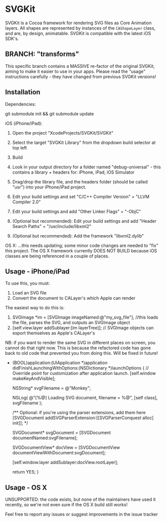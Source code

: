 SVGKit
======

SVGKit is a Cocoa framework for rendering SVG files as Core Animation layers. All shapes are represented by instances of the `CAShapeLayer` class, and are, by design, animatable. SVGKit is compatible with the latest iOS SDK's.

BRANCH: "transforms"
-----

This specific branch contains a MASSIVE re-factor of the original SVGKit, aiming to make it easier to use in your apps. Please read the "usage" instructions carefully - they have changed from previous SVGKit versions!


Installation
-----

Dependencies:

  git submodule init && git submodule update

iOS (iPhone/iPad):
  1. Open the project "XcodeProjects/SVGKit/SVGKit"
  2. Select the target "SVGKit Library" from the dropdown build selector at top left
  3. Build
  4. Look in your output directory for a folder named "debug-universal" - this contains a library + headers for: iPhone, iPad, iOS Simulator

  5. Drag/drop the library file, and the headers folder (should be called "usr") into your iPhone/iPad project.
  6. Edit your build settings and set "C/C++ Compiler Version" = "LLVM Compiler 2.0"
  7. Edit your build settings and add "Other Linker Flags" = "-ObjC"

  8. (Optional but recommended): Edit your build settings and add "Header Search Paths" = "/usr/include/libxml2"
  9. (Optional but recommended): Add the framework "libxml2.dylib"

OS X: ...this needs updating; some minor code changes are needed to "fix" this project. The OS X framework currently DOES NOT BUILD because iOS classes are being referenced in a couple of places.


Usage - iPhone/iPad
-----

To use this, you must:
  1. Load an SVG file
  2. Convert the document to CALayer's which Apple can render

The easiest way to do this is:
  1. SVGImage *im = [SVGImage imageNamed:@"my_svg_file"]; //this loads the file, parses the SVG, and outputs an SVGImage object
  2. [self.view.layer addSublayer:[im layerTree]]; // SVGImage objects can export themselves as Apple's CALayer's

NB: if you want to render the same SVG in different places on screen, you cannot do that right now. This is because the refactored code has gone back to old code that prevented you from doing this. Will be fixed in future!

- (BOOL)application:(UIApplication *)application didFinishLaunchingWithOptions:(NSDictionary *)launchOptions
{
	// Override point for customization after application launch.
	[self.window makeKeyAndVisible];
	
	NSString* svgFilename = @"Monkey";
	
	NSLog( @"[%@] Loading SVG document, filename = %@", [self class], svgFilename );
	
	/** Optional: if you're using the parser extensions, add them here
	[SVGDocument addSVGParserExtension:[[SVGParserConquest alloc] init]];
	*/

	SVGDocument* svgDocument = [SVGDocument documentNamed:svgFilename];

	SVGDocumentView* docView = [SVGDocumentView documentViewWithDocument:svgDocument];
		
	[self.window.layer addSublayer:docView.rootLayer];	
	
    return YES;
}

Usage - OS X
-----

UNSUPPORTED: the code exists, but none of the maintainers have used it recently, so we're not even sure if the OS X build still works!

Feel free to report any issues or suggest improvements in the issue tracker
